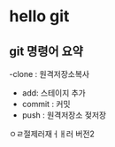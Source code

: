 # hello git

## git 명령어 요약

-clone : 원격저장소복사
- add:   스테이지 추가
 - commit : 커밋
 - push : 원격저장소 젖저장


 ㅇㄹ절제러재ㅓㅐ러
 버전2
 